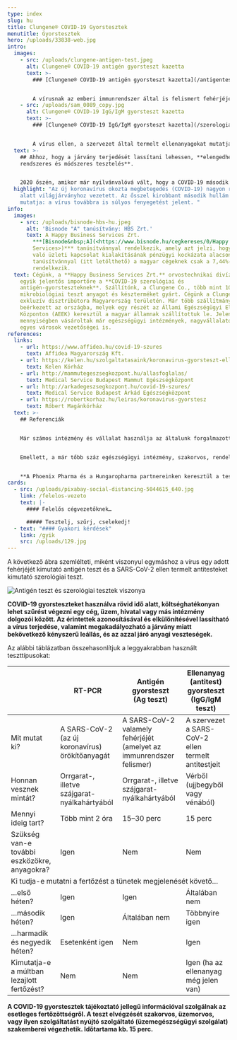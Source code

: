 ```yaml
---
type: index
slug: hu
title: Clungene® COVID-19 Gyorstesztek
menutitle: Gyorstesztek
hero: /uploads/33838-web.jpg
intro:
  images:
    - src: /uploads/clungene-antigen-test.jpeg
      alt: Clungene® COVID-19 antigén gyorsteszt kazetta
      text: >-
        ### [Clungene® COVID-19 antigén gyorsteszt kazetta](/antigenteszt)


        A vírusnak az emberi immunrendszer által is felismert fehérjéjét mutatja ki. A COVID-19 korai szakaszában azonosítja a fertőzést.
    - src: /uploads/sam_0089_copy.jpg
      alt: Clungene® COVID-19 IgG/IgM gyorsteszt kazetta
      text: >-
        ### [Clungene® COVID-19 IgG/IgM gyorsteszt kazetta](/szerologiaiteszt)


        A vírus ellen, a szervezet által termelt ellenanyagokat mutatja ki. A COVID-19 közép- és késői szakaszának, illetve a múltban lezajlott fertőzés azonosítására alkalmas.
  text: >-
    ## Ahhoz, hogy a járvány terjedését lassítani lehessen, **elengedhetetlen a
    rendszeres és módszeres tesztelés**.


    2020 őszén, amikor már nyilvánvalóvá vált, hogy a COVID-19 második hulláma sokkal több megbetegedést fog okozni, mint az első, a cégünk **új terméket** importált, hogy még hatékonyabban lehessen felvenni a harcot a járvánnyal. A **COVID-19 antigén gyorsteszt** **kiegészíti a szerológiai gyorsteszteket**: míg az utóbbiakat használva a **fertőzés késői szakaszát, illetve a korábban lezajlott fertőzést lehet azonosítani**, az előbbiekkel a **fertőzés kezdeti szakaszában lehet a vírust kimutatni**.
  highlight: "Az új koronavírus okozta megbetegedés (COVID-19) nagyon rövid idő
    alatt világjárványhoz vezetett. Az ősszel kirobbant második hullám pedig jól
    mutatja: a vírus továbbra is súlyos fenyegetést jelent. "
info:
  images:
    - src: /uploads/bisnode-hbs-hu.jpeg
      alt: 'Bisnode "A" tanúsítvány: HBS Zrt.'
      text: A Happy Business Services Zrt.
        ***[Bisnode&nbsp;A](<https://www.bisnode.hu/cegkereses/0/Happy Business
        Services>)*** tanúsítvánnyal rendelkezik, amely azt jelzi, hogy a céggel
        való üzleti kapcsolat kialakításának pénzügyi kockázata alacsony. E
        tanúsítvánnyal (itt letölthető) a magyar cégeknek csak a 7,44%-a
        rendelkezik.
  text: Cégünk, a **Happy Business Services Zrt.** orvostechnikai divíziója az
    egyik jelentős importőre a **COVID-19 szerológiai és
    antigén-gyorsteszteknek**. Szállítónk, a Clungene Co., több mint 1000 féle
    mikrobiológiai teszt anyagot és készterméket gyárt. Cégünk a Clungene Co.
    exkluzív disztribútora Magyarország területén. Már több szállítmányunk
    beérkezett az országba, melyek egy részét az Állami Egészségügyi Ellátó
    Központon (AEEK) keresztül a magyar államnak szállítottuk le. Jelentős
    mennyiségben vásároltak már egészségügyi intézmények, nagyvállalatok és
    egyes városok vezetőségei is.
references:
  links:
    - url: https://www.affidea.hu/covid-19-szures
      text: Affidea Magyarország Kft.
    - url: https://kelen.hu/szolgaltatasaink/koronavirus-gyorsteszt-ellenanyag-vizsgalat/
      text: Kelen Kórház
    - url: http://mammutegeszsegkozpont.hu/allasfoglalas/
      text: Medical Service Budapest Mammut Egészségközpont
    - url: http://arkadegeszsegkozpont.hu/covid-19-szures/
      text: Medical Service Budapest Árkád Egészségközpont
    - url: https://robertkorhaz.hu/leiras/koronavirus-gyorstesz
      text: Róbert Magánkórház
  text: >-
    ## Referenciák


    Már számos intézmény és vállalat használja az általunk forgalmazott **Clungene® COVID-19 IgG/IgM Gyorsteszt** Kazettát. Ezek közül közöljük – a teljesség igénye nélkül – néhány internetes elérhetőségét.


    Emellett, a már tőbb száz egészségügyi intézmény, szakorvos, rendelőintézet, idősek otthona, magán kórház, vállatok és intézmények is az általunk forgalmazott gyorstesztekkel dolgoznak.


    **A Phoenix Pharma és a Hungaropharma partnereinken keresztül a tesztek elérhetőek az ország összes gyógyszertárában.**
cards:
  - src: /uploads/pixabay-social-distancing-5044615_640.jpg
    link: /felelos-vezeto
    text: |-
      #### Felelős cégvezetőknek…

      ##### Tesztelj, szűrj, cselekedj!
  - text: "#### Gyakori kérdések"
    link: /gyik
    src: /uploads/129.jpg
---
```

A következő ábra szemlélteti, miként viszonyul egymáshoz a vírus egy adott fehérjéjét kimutató antigén teszt és a SARS-CoV-2 ellen termelt antitesteket kimutató szerológiai teszt.

![Antigén teszt és szerológiai tesztek viszonya](/uploads/mainpage-pic1.jpg "Az ábra tájékoztató jellegű. Az Ag az antigén (a vírus egyik fehérjéje), az IgM az immunglobulin M, az IgG az immunglobulin G (két, a szervezet által termelt ellenanyag) mennyiségét jelzi az eltelt napok függvényében. 0. napnak az az időpont tekintendő, amikor a COVID-19 tünetei megjelennek (onset nap).")

**COVID-19 gyorsteszteket használva rövid idő alatt, költséghatékonyan lehet szűrést végezni egy cég, üzem, hivatal vagy más intézmény dolgozói között. Az érintettek azonosításával és elkülönítésével lassítható a vírus terjedése, valamint megakadályozható a járvány miatt bekövetkező kényszerű leállás, és az azzal járó anyagi veszteségek.**

Az alábbi táblázatban összehasonlítjuk a leggyakrabban használt teszttípusokat:

<div>
<table>
<thead>
<tr>
<th></th>
<th>RT-PCR</th>
<th>Antigén gyorsteszt<br>(Ag teszt)</th>
<th>Ellenanyag (antitest) gyorsteszt<br>(IgG/IgM teszt)</th>
</tr>
</thead>

<tbody>
<tr>
<td>Mit mutat ki?</td>
<td>A SARS-CoV-2 (az új koronavírus) örökítőanyagát</td>
<td>A SARS-CoV-2 valamely fehérjéjét (amelyet az immunrendszer felismer)
</td>
<td>A szervezet a SARS-CoV-2 ellen termelt antitestjeit
</td>
</tr>

<tr>
<td>Honnan vesznek mintát?
</td>
<td>Orrgarat-, illetve szájgarat-nyálkahártyából
</td>
<td>Orrgarat-, illetve szájgarat-nyálkahártyából
</td>
<td>Vérből (ujjbegyből vagy vénából)
</td>
</tr>

<tr>
<td>Mennyi ideig tart?
</td>
<td>Több mint 2 óra
</td>
<td>15–30 perc
</td>
<td>15 perc
</td>
</tr>

<tr>
<td>Szükség van-e további eszközökre, anyagokra?
</td>
<td>Igen</td>
<td>Nem</td>
<td>Nem</td>
</tr>

<tr>
<td colspan="4">Ki tudja-e mutatni a fertőzést a tünetek megjelenését követő…</td>
</tr>

<tr>
<td>…első héten?</td>
<td>Igen</td>
<td>Igen</td>
<td>Általában nem</td>
</tr>

<tr>
<td>…második héten?</td>
<td>Igen</td>
<td>Általában nem</td>
<td>Többnyire igen</td>
</tr>

<tr>
<td>…harmadik és negyedik héten?</td>
<td>Esetenként igen</td>
<td>Nem</td>
<td>Igen</td>
</tr>

<tr>
<td>Kimutatja-e a múltban lezajlott fertőzést?</td>
<td>Nem</td>
<td>Nem</td>
<td>Igen (ha az ellenanyag még jelen van)</td>
</tr>

</tbody>
</table>
</div>

**A COVID-19 gyorstesztek tájékoztató jellegű információval szolgálnak az esetleges fertőzöttségről. A teszt elvégzését szakorvos, üzemorvos, vagy ilyen szolgáltatást nyújtó szolgáltató (üzemegészségügyi szolgálat) szakemberei végezhetik. Időtartama kb. 15 perc.**